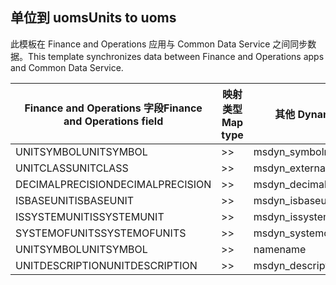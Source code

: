 ## <a name="units-to-uoms"></a><span data-ttu-id="fff8c-101">单位到 uoms</span><span class="sxs-lookup"><span data-stu-id="fff8c-101">Units to uoms</span></span>

<span data-ttu-id="fff8c-102">此模板在 Finance and Operations 应用与 Common Data Service 之间同步数据。</span><span class="sxs-lookup"><span data-stu-id="fff8c-102">This template synchronizes data between Finance and Operations apps and Common Data Service.</span></span>

<span data-ttu-id="fff8c-103">Finance and Operations 字段</span><span class="sxs-lookup"><span data-stu-id="fff8c-103">Finance and Operations field</span></span> | <span data-ttu-id="fff8c-104">映射类型</span><span class="sxs-lookup"><span data-stu-id="fff8c-104">Map type</span></span> | <span data-ttu-id="fff8c-105">其他 Dynamics 365 字段</span><span class="sxs-lookup"><span data-stu-id="fff8c-105">Other Dynamics 365 field</span></span> | <span data-ttu-id="fff8c-106">默认值</span><span class="sxs-lookup"><span data-stu-id="fff8c-106">Default value</span></span>
---|---|---|---
<span data-ttu-id="fff8c-107">UNITSYMBOL</span><span class="sxs-lookup"><span data-stu-id="fff8c-107">UNITSYMBOL</span></span> | >> | <span data-ttu-id="fff8c-108">msdyn_symbol</span><span class="sxs-lookup"><span data-stu-id="fff8c-108">msdyn_symbol</span></span> | 
<span data-ttu-id="fff8c-109">UNITCLASS</span><span class="sxs-lookup"><span data-stu-id="fff8c-109">UNITCLASS</span></span> | >> | <span data-ttu-id="fff8c-110">msdyn_externalunitclassname</span><span class="sxs-lookup"><span data-stu-id="fff8c-110">msdyn_externalunitclassname</span></span> | 
<span data-ttu-id="fff8c-111">DECIMALPRECISION</span><span class="sxs-lookup"><span data-stu-id="fff8c-111">DECIMALPRECISION</span></span> | >> | <span data-ttu-id="fff8c-112">msdyn_decimalprecision</span><span class="sxs-lookup"><span data-stu-id="fff8c-112">msdyn_decimalprecision</span></span> | 
<span data-ttu-id="fff8c-113">ISBASEUNIT</span><span class="sxs-lookup"><span data-stu-id="fff8c-113">ISBASEUNIT</span></span> | >> | <span data-ttu-id="fff8c-114">msdyn_isbaseunit</span><span class="sxs-lookup"><span data-stu-id="fff8c-114">msdyn_isbaseunit</span></span> | 
<span data-ttu-id="fff8c-115">ISSYSTEMUNIT</span><span class="sxs-lookup"><span data-stu-id="fff8c-115">ISSYSTEMUNIT</span></span> | >> | <span data-ttu-id="fff8c-116">msdyn_issystemunit</span><span class="sxs-lookup"><span data-stu-id="fff8c-116">msdyn_issystemunit</span></span> | 
<span data-ttu-id="fff8c-117">SYSTEMOFUNITS</span><span class="sxs-lookup"><span data-stu-id="fff8c-117">SYSTEMOFUNITS</span></span> | >> | <span data-ttu-id="fff8c-118">msdyn_systemofunits</span><span class="sxs-lookup"><span data-stu-id="fff8c-118">msdyn_systemofunits</span></span> | 
<span data-ttu-id="fff8c-119">UNITSYMBOL</span><span class="sxs-lookup"><span data-stu-id="fff8c-119">UNITSYMBOL</span></span> | >> | <span data-ttu-id="fff8c-120">name</span><span class="sxs-lookup"><span data-stu-id="fff8c-120">name</span></span> | 
<span data-ttu-id="fff8c-121">UNITDESCRIPTION</span><span class="sxs-lookup"><span data-stu-id="fff8c-121">UNITDESCRIPTION</span></span> | >> | <span data-ttu-id="fff8c-122">msdyn_description</span><span class="sxs-lookup"><span data-stu-id="fff8c-122">msdyn_description</span></span> | 
